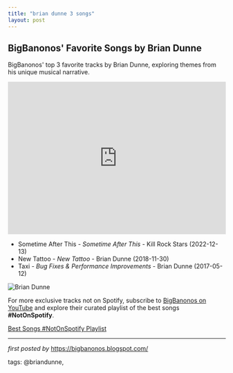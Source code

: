 ```yaml
---
title: "brian dunne 3 songs"
layout: post
---
```

<h2>BigBanonos' Favorite Songs by Brian Dunne</h2> <!-- Search Description -->
<p>BigBanonos' top 3 favorite tracks by Brian Dunne, exploring themes from his unique musical narrative.</p> <!-- Spotify Playlist Embed -->
<iframe src="https://open.spotify.com/embed/playlist/6GQ1Zh4clNfxNxDZW3pTPv?utm_source=generator" width="100%" height="352" frameBorder="0" allowfullscreen="" allow="autoplay; clipboard-write; encrypted-media; fullscreen; picture-in-picture" loading="lazy"></iframe> <!-- Song Listings -->
<ul> <li>Sometime After This - <em>Sometime After This</em> - Kill Rock Stars (2022-12-13)</li> <li>New Tattoo - <em>New Tattoo</em> - Brian Dunne (2018-11-30)</li> <li>Taxi - <em>Bug Fixes & Performance Improvements</em> - Brian Dunne (2017-05-12)</li>
</ul> <!-- Image -->
<img src="https://i.ytimg.com/vi/p1pt_r1OsQc/hq720.jpg?sqp=-oaymwEhCK4FEIIDSFryq4qpAxMIARUAAAAASometimeAfterThis" alt="Brian Dunne"/>


<!--Subscribe and Playlist Links-->
<div>
    <p>For more exclusive tracks not on Spotify, subscribe to <a href="https://www.youtube.com/@BigBanonos" target="_blank">BigBanonos on YouTube</a> and explore their curated playlist of the best songs <strong>#NotOnSpotify</strong>.</p>
    <p><a href="https://www.youtube.com/playlist?list=PLtuNtuTatqI0kFahUCbtbfenC_ET5O_tr" target="_blank">Best Songs #NotOnSpotify Playlist<br /></a></p></div>

<hr />

<p><em>first posted by</em> <a href="https://bigbanonos.blogspot.com/" rel="noopener" target="_new">https://bigbanonos.blogspot.com/</a></p>

<p>tags: @briandunne,</p>
